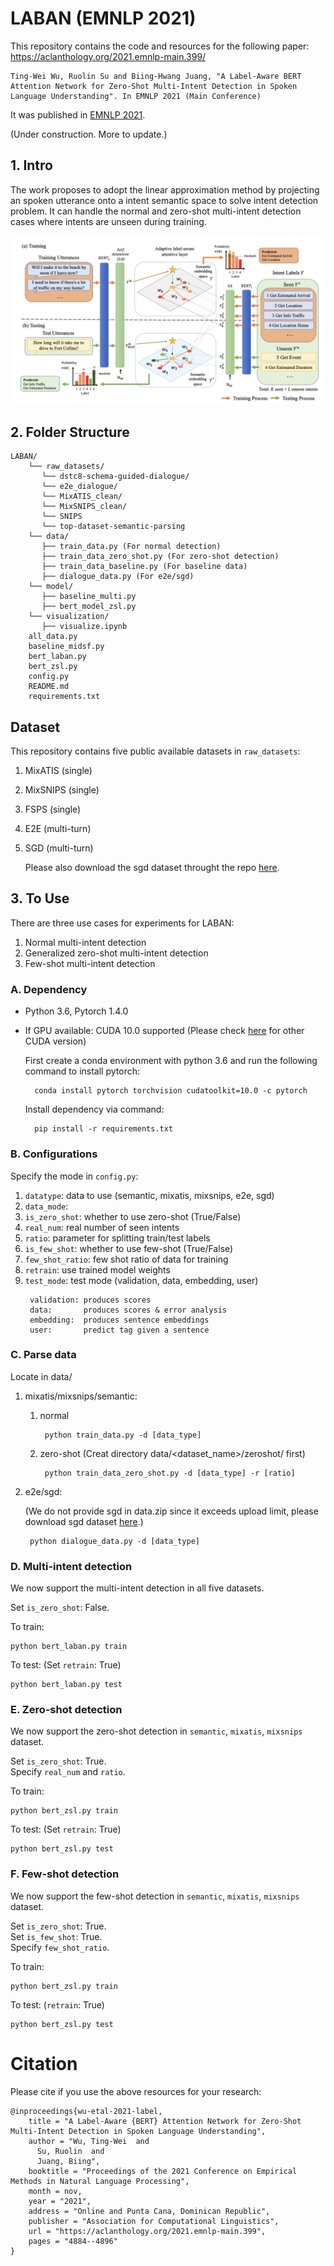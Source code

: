 # LABAN (EMNLP 2021)

This repository contains the code and resources for the following paper: <br>
https://aclanthology.org/2021.emnlp-main.399/

```
Ting-Wei Wu, Ruolin Su and Biing-Hwang Juang, "A Label-Aware BERT Attention Network for Zero-Shot Multi-Intent Detection in Spoken Language Understanding". In EMNLP 2021 (Main Conference)
```

It was published in [EMNLP 2021](https://2021.emnlp.org/).

(Under construction. More to update.)

## 1. Intro

The work proposes to adopt the linear approximation method by projecting an spoken utterance onto a intent semantic space to solve intent detection problem. It can handle the normal and zero-shot multi-intent detection cases where intents are unseen during training.


![image](visualization/model.png)



## 2. Folder Structure

```
LABAN/
    └── raw_datasets/
       └── dstc8-schema-guided-dialogue/
       └── e2e_dialogue/
       └── MixATIS_clean/
       └── MixSNIPS_clean/
       └── SNIPS
       └── top-dataset-semantic-parsing
    └── data/
       ├── train_data.py (For normal detection)
       ├── train_data_zero_shot.py (For zero-shot detection)
       ├── train_data_baseline.py (For baseline data)
       ├── dialogue_data.py (For e2e/sgd)
    └── model/
       ├── baseline_multi.py
       ├── bert_model_zsl.py
    └── visualization/
       ├── visualize.ipynb 
    all_data.py
    baseline_midsf.py
    bert_laban.py
    bert_zsl.py
    config.py
    README.md
    requirements.txt
```

## Dataset

This repository contains five public available datasets in `raw_datasets`:
1. MixATIS (single)
2. MixSNIPS (single) 
3. FSPS (single)
4. E2E (multi-turn)
5. SGD (multi-turn)

   Please also download the sgd dataset throught the repo [here](https://github.com/google-research-datasets/dstc8-schema-guided-dialogue).


## 3. To Use
There are three use cases for experiments for LABAN:

1. Normal multi-intent detection
2. Generalized zero-shot multi-intent detection
3. Few-shot multi-intent detection

### A. Dependency
* Python 3.6, Pytorch 1.4.0
* If GPU available: CUDA 10.0 supported (Please check [here](https://varhowto.com/category/python/pytorch/) for other CUDA version)

    First create a conda environment with python 3.6 and run the following command to install pytorch:
    >
        conda install pytorch torchvision cudatoolkit=10.0 -c pytorch

    Install dependency via command:
    >
        pip install -r requirements.txt



### B. Configurations

Specify the mode in `config.py`:

1. `datatype`: data to use (semantic, mixatis, mixsnips, e2e, sgd) <br>
2. `data_mode`: 
2. `is_zero_shot`: whether to use zero-shot (True/False) <br>
3. `real_num`: real number of seen intents <br>
4. `ratio`: parameter for splitting train/test labels <br>
5. `is_few_shot`: whether to use few-shot (True/False) <br>
6. `few_shot_ratio`: few shot ratio of data for training <br>
7. `retrain`: use trained model weights <br>
8. `test_mode`: test mode (validation, data, embedding, user)
    >
        validation: produces scores
        data:       produces scores & error analysis
        embedding:  produces sentence embeddings
        user:       predict tag given a sentence

### C. Parse data
Locate in data/
1. mixatis/mixsnips/semantic:
    
    1. normal
        >
            python train_data.py -d [data_type]
    2. zero-shot (Creat directory data/<dataset_name>/zeroshot/ first)
        >  
            python train_data_zero_shot.py -d [data_type] -r [ratio]
        
2. e2e/sgd:

    (We do not provide sgd in data.zip since it exceeds upload limit, please
    download sgd dataset [here](https://github.com/google-research-datasets/dstc8-schema-guided-dialogue).)
    >
        python dialogue_data.py -d [data_type]

### D. Multi-intent detection

We now support the multi-intent detection in all five datasets.

Set `is_zero_shot`: False.

To train:
>
    python bert_laban.py train

To test:
(Set `retrain`: True)
>
    python bert_laban.py test

### E. Zero-shot detection

We now support the zero-shot detection in `semantic`, `mixatis`, `mixsnips` dataset.

Set `is_zero_shot`: True. <br>
Specify `real_num` and `ratio`.

To train:
>
    python bert_zsl.py train
To test:
(Set `retrain`: True)
>
    python bert_zsl.py test

### F. Few-shot detection

We now support the few-shot detection in `semantic`, `mixatis`, `mixsnips` dataset.

Set `is_zero_shot`: True. <br>
Set `is_few_shot`: True. <br>
Specify `few_shot_ratio`.

To train:
>
    python bert_zsl.py train
To test:
(`retrain`: True)
>
    python bert_zsl.py test


# Citation

Please cite if you use the above resources for your research:

```
@inproceedings{wu-etal-2021-label,
    title = "A Label-Aware {BERT} Attention Network for Zero-Shot Multi-Intent Detection in Spoken Language Understanding",
    author = "Wu, Ting-Wei  and
      Su, Ruolin  and
      Juang, Biing",
    booktitle = "Proceedings of the 2021 Conference on Empirical Methods in Natural Language Processing",
    month = nov,
    year = "2021",
    address = "Online and Punta Cana, Dominican Republic",
    publisher = "Association for Computational Linguistics",
    url = "https://aclanthology.org/2021.emnlp-main.399",
    pages = "4884--4896"
}
```
